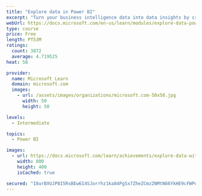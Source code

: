 ```yaml
---
title: "Explore data in Power BI"
excerpt: "Turn your business intelligence data into data insights by creating and configuring Power BI dashboards."
webUrl: https://docs.microsoft.com/en-us/learn/modules/explore-data-power-bi/
type: course
price: Free
length: PT53M
ratings:
  count: 3872
  average: 4.719525
heat: 58

provider:
  name: Microsoft Learn
  domain: microsoft.com
  images:
    - url: /assets/images/organizations/microsoft.com-50x50.jpg
      width: 50
      height: 50

levels:
  - Intermediate

topics:
  - Power BI

images:
  - url: https://docs.microsoft.com/learn/achievements/explore-data-with-power-bi-desktop-social.png
    width: 800
    height: 400
    isCached: true

secured: "I8urBXUJP8I5RsBEw6I4SJorrhz1ka84PgSx7ZheZCmzZNMtN66YkHE9cFWPuwkacpldQbj6cOOSia9bhhCM40EvF3p3bSPXdmP0ZNntrZ3v5jVEl1DOpDnWsrKciRqA8Cvll3+T1QD7ZWrQVt+zV4iIVIsU+MJJ7+PQbk2p6IngKVYIRA21ucqwcsnO9INTMI4vCGMBPIHsbEWlVBSfi+N7mC9oebJBwjiRF1YeVZXRqAa8pAMothGO/O/IDNabUGrSMEJzd2Vnf/HQjhxDsX6mg/ruOOQDWCgHYkkfbmKvlI9ycAqQXo6uKEW1GLCb5UNfqD6sHZM/xdc9DzklI7fgcRIeBotlHvwKK4gFTq3BPo8F+qJsYNz31HQDlpLMQnu0Qm3/nwDfCGVKiWL8eK2nJwx/5j5BDZaK2d51riY=;oFZFoQuZNI1DnftPe+OkKw=="
---
```


